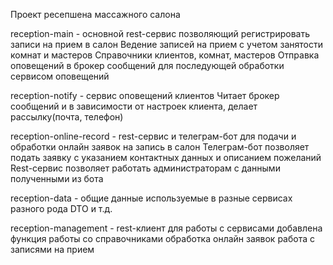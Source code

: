 Проект ресепшена массажного салона

reception-main - основной rest-сервис позволяющий регистрировать записи на прием в салон
    Ведение записей на прием с учетом занятости комнат и мастеров
    Справочники клиентов, комнат, мастеров
    Отправка оповещений в брокер сообщений для последующей обработки сервисом оповещений

reception-notify - сервис оповещений клиентов
    Читает брокер сообщений и в зависимости от настроек клиента, делает рассылку(почта, телефон)

reception-online-record - rest-сервис и телеграм-бот для подачи и обработки онлайн заявок на запись в салон
    Телеграм-бот позволяет подать заявку с указанием контактных данных и описанием пожеланий
    Rest-сервис позволяет работать администраторам с данными полученными из бота

reception-data - общие данные используемые в разные сервисах
    разного рода DTO и т.д.

reception-management - rest-клиент для работы с сервисами
    добавлена функция работы со справочниками
    обработка онлайн заявок
    работа с записями на прием